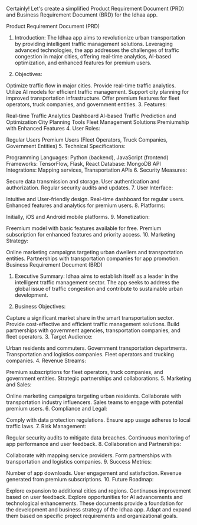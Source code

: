 Certainly! Let's create a simplified Product Requirement Document (PRD) and Business Requirement Document (BRD) for the Idhaa app.

Product Requirement Document (PRD)
1. Introduction:
The Idhaa app aims to revolutionize urban transportation by providing intelligent traffic management solutions. Leveraging advanced technologies, the app addresses the challenges of traffic congestion in major cities, offering real-time analytics, AI-based optimization, and enhanced features for premium users.

2. Objectives:

Optimize traffic flow in major cities.
Provide real-time traffic analytics.
Utilize AI models for efficient traffic management.
Support city planning for improved transportation infrastructure.
Offer premium features for fleet operators, truck companies, and government entities.
3. Features:

Real-time Traffic Analytics Dashboard
AI-based Traffic Prediction and Optimization
City Planning Tools
Fleet Management Solutions
Premiumship with Enhanced Features
4. User Roles:

Regular Users
Premium Users (Fleet Operators, Truck Companies, Government Entities)
5. Technical Specifications:

Programming Languages: Python (backend), JavaScript (frontend)
Frameworks: TensorFlow, Flask, React
Database: MongoDB
API Integrations: Mapping services, Transportation APIs
6. Security Measures:

Secure data transmission and storage.
User authentication and authorization.
Regular security audits and updates.
7. User Interface:

Intuitive and User-friendly design.
Real-time dashboard for regular users.
Enhanced features and analytics for premium users.
8. Platforms:

Initially, iOS and Android mobile platforms.
9. Monetization:

Freemium model with basic features available for free.
Premium subscription for enhanced features and priority access.
10. Marketing Strategy:

Online marketing campaigns targeting urban dwellers and transportation entities.
Partnerships with transportation companies for app promotion.
Business Requirement Document (BRD)
1. Executive Summary:
Idhaa aims to establish itself as a leader in the intelligent traffic management sector. The app seeks to address the global issue of traffic congestion and contribute to sustainable urban development.

2. Business Objectives:

Capture a significant market share in the smart transportation sector.
Provide cost-effective and efficient traffic management solutions.
Build partnerships with government agencies, transportation companies, and fleet operators.
3. Target Audience:

Urban residents and commuters.
Government transportation departments.
Transportation and logistics companies.
Fleet operators and trucking companies.
4. Revenue Streams:

Premium subscriptions for fleet operators, truck companies, and government entities.
Strategic partnerships and collaborations.
5. Marketing and Sales:

Online marketing campaigns targeting urban residents.
Collaborate with transportation industry influencers.
Sales teams to engage with potential premium users.
6. Compliance and Legal:

Comply with data protection regulations.
Ensure app usage adheres to local traffic laws.
7. Risk Management:

Regular security audits to mitigate data breaches.
Continuous monitoring of app performance and user feedback.
8. Collaboration and Partnerships:

Collaborate with mapping service providers.
Form partnerships with transportation and logistics companies.
9. Success Metrics:

Number of app downloads.
User engagement and satisfaction.
Revenue generated from premium subscriptions.
10. Future Roadmap:

Explore expansion to additional cities and regions.
Continuous improvement based on user feedback.
Explore opportunities for AI advancements and technological enhancements.
These documents provide a foundation for the development and business strategy of the Idhaa app. Adapt and expand them based on specific project requirements and organizational goals.
